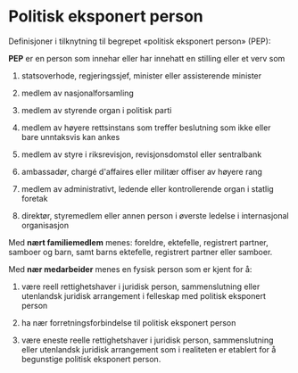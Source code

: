 # Politisk eksponert person

Definisjoner i tilknytning til begrepet «politisk eksponert person» (PEP):

**PEP** er en person som innehar eller har innehatt en stilling eller et verv som

1) statsoverhode, regjeringssjef, minister eller assisterende minister

2) medlem av nasjonalforsamling

3) medlem av styrende organ i politisk parti

4) medlem av høyere rettsinstans som treffer beslutning som ikke eller bare unntaksvis kan ankes

5) medlem av styre i riksrevisjon, revisjonsdomstol eller sentralbank

6) ambassadør, chargé d'affaires eller militær offiser av høyere rang

7) medlem av administrativt, ledende eller kontrollerende organ i statlig foretak

8) direktør, styremedlem eller annen person i øverste ledelse i internasjonal organisasjon

 

Med **nært familiemedlem** menes: foreldre, ektefelle, registrert partner, samboer og barn, samt barns ektefelle, registrert partner eller samboer.

 

 Med **nær medarbeider** menes en fysisk person som er kjent for å:

1) være reell rettighetshaver i juridisk person, sammenslutning eller utenlandsk juridisk arrangement i felleskap med politisk eksponert person

2) ha nær forretningsforbindelse til politisk eksponert person

3) være eneste reelle rettighetshaver i juridisk person, sammenslutning eller utenlandsk juridisk arrangement som i realiteten er etablert for å begunstige politisk eksponert person.
